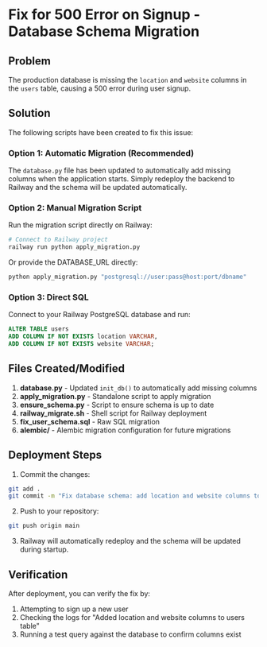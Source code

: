 # Fix for 500 Error on Signup - Database Schema Migration

## Problem
The production database is missing the `location` and `website` columns in the `users` table, causing a 500 error during user signup.

## Solution
The following scripts have been created to fix this issue:

### Option 1: Automatic Migration (Recommended)
The `database.py` file has been updated to automatically add missing columns when the application starts. Simply redeploy the backend to Railway and the schema will be updated automatically.

### Option 2: Manual Migration Script
Run the migration script directly on Railway:

```bash
# Connect to Railway project
railway run python apply_migration.py
```

Or provide the DATABASE_URL directly:
```bash
python apply_migration.py "postgresql://user:pass@host:port/dbname"
```

### Option 3: Direct SQL
Connect to your Railway PostgreSQL database and run:

```sql
ALTER TABLE users 
ADD COLUMN IF NOT EXISTS location VARCHAR,
ADD COLUMN IF NOT EXISTS website VARCHAR;
```

## Files Created/Modified

1. **database.py** - Updated `init_db()` to automatically add missing columns
2. **apply_migration.py** - Standalone script to apply migration
3. **ensure_schema.py** - Script to ensure schema is up to date
4. **railway_migrate.sh** - Shell script for Railway deployment
5. **fix_user_schema.sql** - Raw SQL migration
6. **alembic/** - Alembic migration configuration for future migrations

## Deployment Steps

1. Commit the changes:
```bash
git add .
git commit -m "Fix database schema: add location and website columns to users table"
```

2. Push to your repository:
```bash
git push origin main
```

3. Railway will automatically redeploy and the schema will be updated during startup.

## Verification

After deployment, you can verify the fix by:
1. Attempting to sign up a new user
2. Checking the logs for "Added location and website columns to users table"
3. Running a test query against the database to confirm columns exist